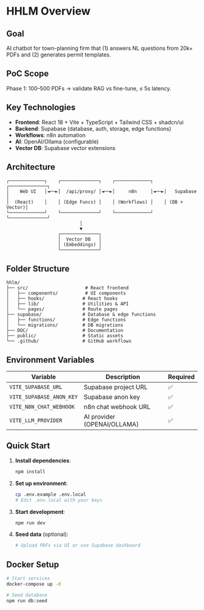 # HHLM Overview

## Goal
AI chatbot for town-planning firm that (1) answers NL questions from 20k+ PDFs and (2) generates permit templates.

## PoC Scope
Phase 1: 100–500 PDFs → validate RAG vs fine-tune, ≤ 5s latency.

## Key Technologies
- **Frontend**: React 18 + Vite + TypeScript + Tailwind CSS + shadcn/ui
- **Backend**: Supabase (database, auth, storage, edge functions)
- **Workflows**: n8n automation
- **AI**: OpenAI/Ollama (configurable)
- **Vector DB**: Supabase vector extensions

## Architecture

```
┌─────────────┐    ┌──────────────┐    ┌─────────────┐    ┌──────────────┐
│    Web UI   │◄──►│  /api/proxy/ │◄──►│     n8n     │◄──►│   Supabase   │
│  (React)    │    │ (Edge Funcs) │    │ (Workflows) │    │ (DB + Vector)│
└─────────────┘    └──────────────┘    └─────────────┘    └──────────────┘
                           │
                           ▼
                   ┌──────────────┐
                   │  Vector DB   │
                   │ (Embeddings) │
                   └──────────────┘
```

## Folder Structure

```
hhlm/
├── src/                     # React frontend
│   ├── components/          # UI components
│   ├── hooks/              # React hooks
│   ├── lib/                # Utilities & API
│   └── pages/              # Route pages
├── supabase/               # Database & edge functions
│   ├── functions/          # Edge functions
│   └── migrations/         # DB migrations
├── DOC/                    # Documentation
├── public/                 # Static assets
└── .github/                # GitHub workflows
```

## Environment Variables

| Variable | Description | Required |
|----------|-------------|----------|
| `VITE_SUPABASE_URL` | Supabase project URL | ✅ |
| `VITE_SUPABASE_ANON_KEY` | Supabase anon key | ✅ |
| `VITE_N8N_CHAT_WEBHOOK` | n8n chat webhook URL | ✅ |
| `VITE_LLM_PROVIDER` | AI provider (OPENAI/OLLAMA) | ✅ |

## Quick Start

1. **Install dependencies**:
   ```bash
   npm install
   ```

2. **Set up environment**:
   ```bash
   cp .env.example .env.local
   # Edit .env.local with your keys
   ```

3. **Start development**:
   ```bash
   npm run dev
   ```

4. **Seed data** (optional):
   ```bash
   # Upload PDFs via UI or use Supabase dashboard
   ```

## Docker Setup

```bash
# Start services
docker-compose up -d

# Seed database
npm run db:seed
```